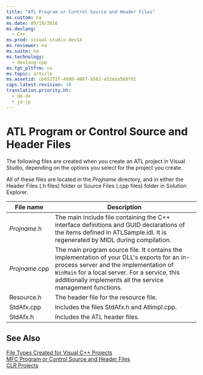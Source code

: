 ```yaml
---
title: "ATL Program or Control Source and Header Files"
ms.custom: na
ms.date: 09/19/2016
ms.devlang: 
  - C++
ms.prod: visual-studio-dev14
ms.reviewer: na
ms.suite: na
ms.technology: 
  - devlang-cpp
ms.tgt_pltfrm: na
ms.topic: article
ms.assetid: cb65372f-4880-4007-b582-a52eaa568fd1
caps.latest.revision: 10
translation.priority.ht: 
  - de-de
  - ja-jp
---
```

# ATL Program or Control Source and Header Files
The following files are created when you create an ATL project in Visual Studio, depending on the options you select for the project you create.  
  
 All of these files are located in the *Projname* directory, and in either the Header Files (.h files) folder or Source Files (.cpp files) folder in Solution Explorer.  
  
|File name|Description|  
|---------------|-----------------|  
|*Projname*.h|The main include file containing the C++ interface definitions and GUID declarations of the items defined in ATLSample.idl. It is regenerated by MIDL during compilation.|  
|*Projname*.cpp|The main program source file. It contains the implementation of your DLL's exports for an in-process server and the implementation of `WinMain` for a local server. For a service, this additionally implements all the service management functions.|  
|Resource.h|The header file for the resource file.|  
|StdAfx.cpp|Includes the files StdAfx.h and Atlimpl.cpp.|  
|StdAfx.h|Includes the ATL header files.|  
  
## See Also  
 [File Types Created for Visual C++ Projects](../vs140/File-Types-Created-for-Visual-C---Projects.md)   
 [MFC Program or Control Source and Header Files](../vs140/MFC-Program-or-Control-Source-and-Header-Files.md)   
 [CLR Projects](../vs140/Files-Created-for-CLR-Projects.md)
